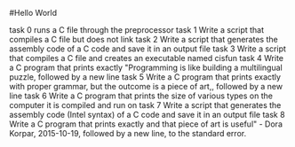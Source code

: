 #Hello World

task 0	runs a C file through the preprocessor
task 1 Write a script that compiles a C file but does not link
task 2 Write a script that generates the assembly code of a C code and save it in an output file
task 3 Write a script that compiles a C file and creates an executable named cisfun
task 4 Write a C program that prints exactly "Programming is like building a multilingual puzzle, followed by a new line
task 5 Write a C program that prints exactly with proper grammar, but the outcome is a piece of art,, followed by a new line
task 6 Write a C program that prints the size of various types on the computer it is compiled and run on
task 7 Write a script that generates the assembly code (Intel syntax) of a C code and save it in an output file
task 8 Write a C program that prints exactly and that piece of art is useful" - Dora Korpar, 2015-10-19, followed by a new line,       to the standard error.
